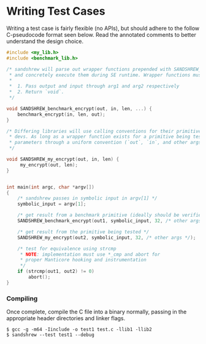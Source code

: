 # Writing Test Cases

Writing a test case is fairly flexible (no APIs), but should adhere to the follow C-pseudocode format seen below. Read the annotated comments to better understand the design choice.

```c
#include <my_lib.h>
#include <benchmark_lib.h>

/* sandshrew will parse out wrapper functions prepended with SANDSHREW_*,
 * and concretely execute them during SE runtime. Wrapper functions must also:
 *
 *  1. Pass output and input through arg1 and arg2 respectively
 *  2. Return `void`.
 */

void SANDSHREW_benchmark_encrypt(out, in, len, ...) {
    benchmark_encrypt(in, len, out);
}

/* Differing libraries will use calling conventions for their primitives, based on design choices made by
 * devs. As long as a wrapper function exists for a primitive being tested, sandshrew will be able to reason
 * parameters through a uniform convention (`out`, `in`, and other args).
 */

void SANDSHREW_my_encrypt(out, in, len) {
     my_encrypt(out, len);
}


int main(int argc, char *argv[])
{
    /* sandshrew passes in symbolic input in argv[1] */
    symbolic_input = argv[1];

    /* get result from a benchmark primitive (ideally should be verified) */
    SANDSHREW_benchmark_encrypt(out1, symbolic_input, 32, /* other args */);

    /* get result from the primitive being tested */
    SANDSHREW_my_encrypt(out2, symbolic_input, 32, /* other args */);

    /* test for equivalence using strcmp
     * NOTE: implementation must use *_cmp and abort for
     * proper Manticore hooking and instrumentation
     */
    if (strcmp(out1, out2) != 0)
        abort();
}
```

### Compiling

Once complete, compile the C file into a binary normally, passing in the appropriate header directories and linker flags.

```
$ gcc -g -m64 -Iinclude -o test1 test.c -llib1 -llib2
$ sandshrew --test test1 --debug
```
